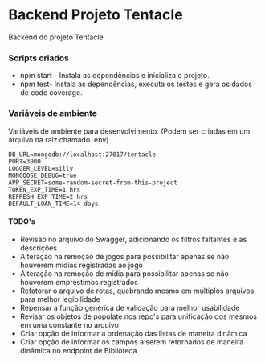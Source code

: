# Backend Projeto Tentacle

Backend do projeto Tentacle

### Scripts criados
* npm start - Instala as dependências e inicializa o projeto.
* npm test- Instala as dependências, executa os testes e gera os dados de code coverage.

### Variáveis de ambiente
Variáveis de ambiente para desenvolvimento. (Podem ser criadas em um arquivo na raiz chamado .env)
```
DB_URL=mongodb://localhost:27017/tentacle
PORT=3000
LOGGER_LEVEL=silly
MONGOOSE_DEBUG=true
APP_SECRET=some-random-secret-from-this-project
TOKEN_EXP_TIME=1 hrs
REFRESH_EXP_TIME=2 hrs
DEFAULT_LOAN_TIME=14 days
```
#### TODO's
* Revisão no arquivo do Swagger, adicionando os filtros faltantes e as descrições
* Alteração na remoção de jogos para possibilitar apenas se não houverem mídias registradas ao jogo
* Alteração na remoção de mídia para possibilitar apenas se não houverem empréstimos registrados
* Refatorar o arquivo de rotas, quebrando mesmo em múltiplos arquivos para melhor legibilidade
* Repensar a função genérica de validação para melhor usabilidade
* Revisar os objetos de populate nos repo's para unificação dos mesmos em uma constante no arquivo
* Criar opção de informar a ordenação das listas de maneira dinâmica
* Criar opção de informar os campos a serem retornados de maneira dinâmica no endpoint de Biblioteca
